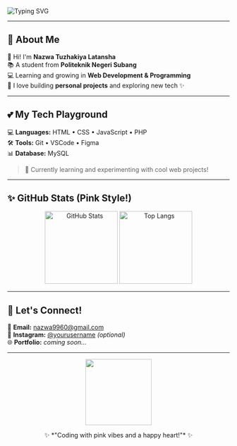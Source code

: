 <!-- 🌸✨ Welcome Banner -->
<img src="https://readme-typing-svg.herokuapp.com?font=Pacifico&size=32&duration=4000&pause=1000&color=FF69B4&center=true&vCenter=true&width=500&lines=Hii+I'm+Nazwa+💖;A+Happy+Student+from+Politeknik+Negeri+Subang+🎓;Learning+Code+One+Step+at+a+Time+🌱" alt="Typing SVG" />

---

## 🌸 About Me

🎀 Hi! I'm **Nazwa Tuzhakiya Latansha**  
📚 A student from **Politeknik Negeri Subang**  
💻 Learning and growing in **Web Development & Programming**  
🌱 I love building **personal projects** and exploring new tech ✨

---

## 💕 My Tech Playground

💻 **Languages:** HTML • CSS • JavaScript • PHP  
🛠️ **Tools:** Git • VSCode • Figma  
📊 **Database:** MySQL  

> 🧠 Currently learning and experimenting with cool web projects!

---

## ✨ GitHub Stats (Pink Style!)

<p align="center">
  <img src="https://github-readme-stats.vercel.app/api?username=nazwatuzhakiya&show_icons=true&theme=rose_pine&title_color=ff69b4&icon_color=ff69b4&text_color=f8c8dc&bg_color=141321" alt="GitHub Stats" height="165" />
  <img src="https://github-readme-stats.vercel.app/api/top-langs/?username=nazwatuzhakiya&layout=compact&theme=rose_pine&title_color=ff69b4&text_color=f8c8dc&bg_color=141321" alt="Top Langs" height="165" />
</p>

---

## 🐰 Let's Connect!

📧 **Email:** [nazwa9960@gmail.com](mailto:nazwa9960@gmail.com)  
🎀 **Instagram:** [@yourusername](https://instagram.com/) *(optional)*  
🌐 **Portfolio:** *coming soon...*

---

<p align="center">
  <img src="https://media.giphy.com/media/v1.Y2lkPTc5MGI3NjExYWI3YTRiY2M3MGM0NzRjNzU0MzBlODJmZTI4ZmFhZmY3OWQ2NjgxNiZjdD1n/llKJGxQ1ESmac/giphy.gif" width="150px" />
</p>

<p align="center">✨ *"Coding with pink vibes and a happy heart!"* ✨</p>
